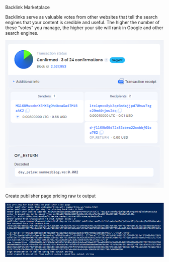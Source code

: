 Backlink Marketplace

Backlinks serve as valuable votes from other websites that tell the search engines that your content is credible and useful. 
The higher the number of these “votes” you manage, the higher your site will rank in Google and other search engines.

![alt text](https://github.com/evdrive40mil/backlink_publisher/blob/main/doc/page_offer_tx.PNG?raw=true)

Create publisher page pricing raw tx output

![alt text](https://github.com/evdrive40mil/backlink_publisher/blob/main/doc/raw_tx_publisher_price.PNG?raw=true)
